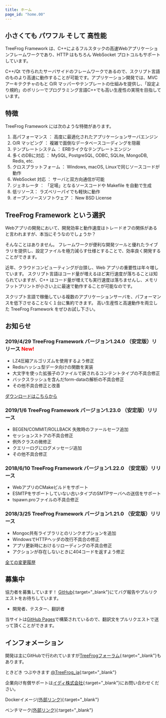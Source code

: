 ```yaml
---
title: ホーム
page_id: "home.00"
---
```


## <i class="fa fa-bolt" aria-hidden="true"></i> 小さくても パワフル そして 高性能

TreeFrog Framework は、C++によるフルスタックの高速Webアプリケーションフレームワークであり、HTTP はもちろん WebSocket プロトコルもサポートしています。

C++/Qt で作られたサーバサイドのフレームワークであるので、スクリプト言語のものより高速に動作することが可能です。アプリケーション開発では、MVC アーキテクチャのもと O/R マッパーやテンプレートの仕組みを提供し、「設定より規約」のポリシーでプログラミング言語C++でも高い生産性の実現を目指しています。


## <i class="fa fa-flag" aria-hidden="true"></i> 特徴

TreeFrog Framework には次のような特徴があります。

  1. 高パフォーマンス ： 高度に最適化されたアプリケーションサーバエンジン
  2. O/R マッピング ： 複雑で面倒なデータベースコーディングを隠蔽
  3. テンプレートシステム ： ERBライクなテンプレートエンジン
  4. 多くのDBに対応 ： MySQL, PostgreSQL, ODBC, SQLite, MongoDB, Redis, etc.
  5. クロスプラットフォーム ： Windows, macOS, Linuxで同じソースコードが動作
  6. WebSocket 対応 ： サーバと双方向通信が可能
  7. ジェネレータ ： 「足場」となるソースコードや Makefile を自動で生成
  8. 低リソース：  ラズベリーパイでも軽快に動作
  9. オープンソースソフトウェア ： New BSD License


## <i class="fa fa-comment" aria-hidden="true"></i> TreeFrog Framework という選択

Webアプリの開発において、開発効率と動作速度はトレードオフの関係があると言われますが、本当にそうなのでしょうか？

そんなことはありません。
フレームワークが便利な開発ツールと優れたライブラリを提供し、設定ファイルを極力減らす仕様とすることで、効率良く開発することができます。

近年、クラウドコンピューティングが台頭し、Web アプリの重要性は年々増しています。 スクリプト言語はコード量が増えるほど実行速度が落ちることは知られていますが、C++ はコード量が増えても実行速度は落ちませんし、メモリフットプリントが小さい上に最速で動作することが可能なのです。

スクリプト言語で稼働している複数のアプリケーションサーバを、パフォーマンスを低下させることなく１台に集約できます。
高い生産性と高速動作を両立した TreeFrog Framework をぜひお試し下さい。


## <i class="fa fa-bell" aria-hidden="true"></i> お知らせ

### 2019/4/29  TreeFrog Framework バージョン1.24.0 （安定版）リリース <span style="color: red;">New!</span>

  - LZ4圧縮アルゴリズムを使用するよう修正
  - Redisハッシュ型データ向けの関数を実装
  - 大文字を使った拡張子のファイルで戻されるコンテントタイプの不具合修正
  - バックスラッシュを含んだform-dataの解析の不具合修正
  - その他不具合修正と改善

 [<i class="fas fa-download"></i> ダウンロードはこちらから](/ja/download/)

### 2019/1/6  TreeFrog Framework バージョン1.23.0 （安定版）リリース

  - BEGEN/COMMIT/ROLLBACK 失敗時のファールセーフ追加
  - セッションストアの不具合修正
  - 例外クラスの微修正
  - クエリーログにログメッセージ追加
  - その他不具合修正

### 2018/6/10  TreeFrog Framework バージョン1.22.0 （安定版）リリース

 - WebアプリのCMakeビルドをサポート
 - ESMTPをサポートしていない古いタイプのSMTPサーバへの送信をサポート
 - tspawn.proファイルの不具合修正

### 2018/3/25  TreeFrog Framework バージョン1.21.0 （安定版）リリース

 - Mongoc共有ライブラリとのリンクオプションを追加
 - WindowsでHTTPヘッダの改行不具合の修正
 - アプリ更新時におけるリローディングの不具合修正
 - アクションが存在しないときに404コードを返すよう修正


 [<i class="fa fa-list" aria-hidden="true"></i> 全ての変更履歴](https://github.com/treefrogframework/treefrog-framework/blob/master/CHANGELOG.md)


## <i class="fa fa-user" aria-hidden="true"></i> 募集中

協力者を募集しています！ [GitHub](https://github.com/treefrogframework/treefrog-framework){:target="_blank"}にてバグ報告やプルリクエストをお待ちしています。

 - 開発者、テスター、翻訳者

 当サイトは[GitHub Pages](https://pages.github.com/)で構築されているので、翻訳文をプルリクエストで送って頂くことができます。


## <i class="fa fa-info-circle" aria-hidden="true"></i> インフォメーション

 開発は主にGitHubで行われていますが[TreeFrogフォーラム](https://groups.google.com/forum/#!forum/treefrogframework){:target="_blank"}もあります。

ときどき つぶやきます [@TreeFrog_ja](https://twitter.com/TreeFrog_ja){:target="_blank"}

企業向け有償サポートは[イディ株式会社](http://www.ideeinc.co.jp/){:target="_blank"}にお問い合わせください。

Dockerイメージ[(外部リンク)](https://hub.docker.com/r/treefrogframework/treefrog/){:target="_blank"}

ベンチマーク[(外部リンク)](https://www.techempower.com/benchmarks/#section=data-r16){:target="_blank"}
